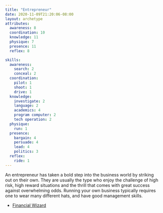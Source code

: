 ```yaml
---
title: "Entrepreneur"
date: 2020-11-09T21:20:06-08:00
layout: archetype
attributes:
  awareness: 8
  coordination: 10
  knowledge: 11
  physique: 7
  presence: 11
  reflex: 8

skills:
  awareness:
    search: 2
    conceal: 2
  coordination:
    pilot: 1
    shoot: 1
    drive: 1
  knowledge:
    investigate: 2
    language: 2
    academics: 4
    program computer: 2
    tech operation: 2
  physique:
    run: 1
  presence:
    bargain: 4
    persuade: 4
    lead: 4
    politics: 3
  reflex:
    ride: 1
---
```

An entrepreneur has taken a bold step into the business world by striking out on their own. They are usually the type who enjoy the challenge of high risk, high reward situations and the thrill that comes with great success against overwhelming odds. Running your own business typically requires one to wear many different hats, and have good management skills. 

- [Financial Wizard](/systems/chargen/traits/financial-wizard)

